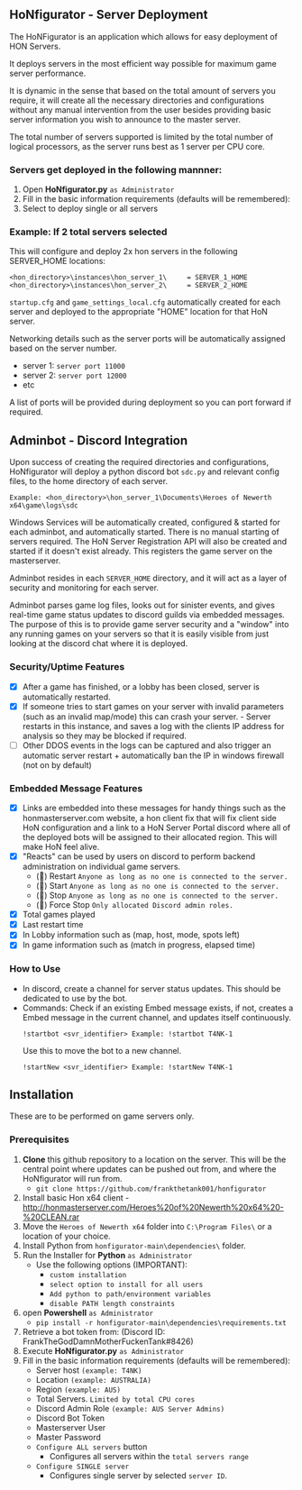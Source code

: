 ## HoNfigurator - Server Deployment

The HoNFigurator is an application which allows for easy deployment of HON Servers.

It deploys servers in the most efficient way possible for maximum game server performance.

It is dynamic in the sense that based on the total amount of servers you require, it will create all the necessary directories and configurations without any manual intervention from the user besides providing basic server information you wish to announce to the master server.

The total number of servers supported is limited by the total number of logical processors, as the server runs best as 1 server per CPU core.

### Servers get deployed in the following mannner:
1. Open **HoNfigurator.py** ``as Administrator``
2. Fill in the basic information requirements (defaults will be remembered):
6. Select to deploy single or all servers 

### Example: If 2 total servers selected
This will configure and deploy 2x hon servers in the following SERVER_HOME locations: 
```
<hon_directory>\instances\hon_server_1\		= SERVER_1_HOME
<hon_directory>\instances\hon_server_2\		= SERVER_2_HOME
```
``startup.cfg`` and ``game_settings_local.cfg`` automatically created for each server and deployed to the appropriate "HOME" location for that HoN server.

Networking details such as the server ports will be automatically assigned based on the server number.

- server 1: ``server port 11000``
- server 2: ``server port 12000``
- etc

A list of ports will be provided during deployment so you can port forward if required.

## Adminbot - Discord Integration
Upon success of creating the required directories and configurations, HoNfigurator will deploy a python discord bot ``sdc.py`` and relevant config files, to the home directory of each server.

```Example: <hon_directory>\hon_server_1\Documents\Heroes of Newerth x64\game\logs\sdc```

Windows Services will be automatically created, configured & started for each adminbot, and automatically started. There is no manual starting of servers required.
The HoN Server Registration API will also be created and started if it doesn't exist already. This registers the game server on the masterserver.

Adminbot resides in each ``SERVER_HOME`` directory, and it will act as a layer of security and monitoring for each server.

Adminbot parses game log files, looks out for sinister events, and gives real-time game status updates to discord guilds via embedded messages. The purpose of this is to provide game server security and a "window" into any running games on your servers so that it is easily visible from just looking at the discord chat where it is deployed.

### Security/Uptime Features
- [x] After a game has finished, or a lobby has been closed, server is automatically restarted.
- [x] If someone tries to start games on your server with invalid parameters (such as an invalid map/mode) this can crash your server.
		- Server restarts in this instance, and saves a log with the clients IP address for analysis so they may be blocked if required.
- [ ] Other DDOS events in the logs can be captured and also trigger an automatic server restart + automatically ban the IP in windows firewall (not on by default)

### Embedded Message Features
- [x] Links are embedded into these messages for handy things such as the honmasterserver.com website, a hon client fix that will fix client side HoN configuration and a link to a HoN Server Portal discord where all of the deployed bots will be assigned to their allocated region. This will make HoN feel alive.
- [x] "Reacts" can be used by users on discord to perform backend administration on individual game servers.
	- (🔁) Restart 		``Anyone as long as no one is connected to the server.``
	- (🔼) Start		``Anyone as long as no one is connected to the server.``
	- (🔽) Stop 		``Anyone as long as no one is connected to the server.``
	- (🛑) Force Stop	``Only allocated Discord admin roles.``
- [x] Total games played
- [x] Last restart time
- [x] In Lobby information such as (map, host, mode, spots left)
- [x] In game information such as (match in progress, elapsed time)

### How to Use
- In discord, create a channel for server status updates. This should be dedicated to use by the bot.
- Commands:
	Check if an existing Embed message exists, if not, creates a Embed message in the current channel, and updates itself continuously.
	```
	!startbot <svr_identifier> Example: !startbot T4NK-1 
	```
	Use this to move the bot to a new channel.
	```
	!startNew <svr_identifier> Example: !startNew T4NK-1 
	```

## Installation
These are to be performed on game servers only.

### Prerequisites
1. **Clone** this github repository to a location on the server. This will be the central point where updates can be pushed out from, and where the HoNfigurator will run from.
	- ``git clone https://github.com/frankthetank001/honfigurator``
3. Install basic Hon x64 client - http://honmasterserver.com/Heroes%20of%20Newerth%20x64%20-%20CLEAN.rar
4. Move the ``Heroes of Newerth x64`` folder into ``C:\Program Files\`` or a location of your choice.
5. Install Python from ``honfigurator-main\dependencies\`` folder.
6. Run the Installer for **Python** ``as Administrator``
 	- Use the following options (IMPORTANT):
		- ``custom installation``
		- ``select option to install for all users``
		- ``Add python to path/environment variables``
		- ``disable PATH length constraints``
7. open **Powershell** ``as Administrator``
	- ``pip install -r honfigurator-main\dependencies\requirements.txt``
8. Retrieve a bot token from: (Discord ID: FrankTheGodDamnMotherFuckenTank#8426)
9. Execute **HoNfigurator.py** ``as Administrator``
10. Fill in the basic information requirements (defaults will be remembered):
	- Server host ``(example: T4NK)``
	- Location ``(example: AUSTRALIA)``
	- Region ``(example: AUS)``
	- Total Servers. ``Limited by total CPU cores``
	- Discord Admin Role ``(example: AUS Server Admins)``
	- Discord Bot Token
	- Masterserver User
	- Master Password
	- ``Configure ALL servers`` button
		- Configures all servers within the ``total servers range``
	- ``Configure SINGLE server``
		- Configures single server by selected ``server ID``.

